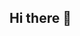 ## Hi there 👋

<!--
**himansumallik/himansumallik** is a ✨ _special_ ✨ repository because its `README.md` (this file) appears on your GitHub profile.

Here are some ideas to get you started:

- 🔭 I’m currently working on ...A fullstack Project
- 🌱 I’m currently learning ... MERN stack, ML Algorithms
- 👯 I’m looking to collaborate on ... Any project
- 🤔 I’m looking for help with ... Contributing to the open source
- 💬 Ask me about ...
- 📫 How to reach me: ...
- 😄 Pronouns: ...
- ⚡ Fun fact: ...
-->
